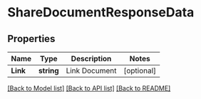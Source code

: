 # ShareDocumentResponseData

## Properties

Name | Type | Description | Notes
------------ | ------------- | ------------- | -------------
**Link** | **string** | Link Document | [optional] 

[[Back to Model list]](../README.md#documentation-for-models) [[Back to API list]](../README.md#documentation-for-api-endpoints) [[Back to README]](../README.md)


